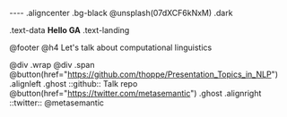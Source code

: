 ---- .aligncenter .bg-black
@unsplash(07dXCF6kNxM) .dark

.text-data **Hello GA**
.text-landing

@footer
 @h4 Let's talk about computational linguistics
 
 @div .wrap @div .span
  @button(href="https://github.com/thoppe/Presentation_Topics_in_NLP") .alignleft .ghost
   ::github:: Talk repo
  @button(href="https://twitter.com/metasemantic") .ghost .alignright
   ::twitter:: @metasemantic


